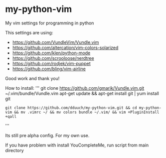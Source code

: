 # my-python-vim
My vim settings  for programming in python

This settings are using:
* https://github.com/VundleVim/Vundle.vim
* https://github.com/altercation/vim-colors-solarized
* https://github.com/klen/python-mode
* https://github.com/scrooloose/nerdtree
* https://github.com/rodjek/vim-puppet
* https://github.com/bling/vim-airline

Good work and thank you!

How to install:
'''
    git clone https://github.com/gmarik/Vundle.vim.git ~/.vim/bundle/Vundle.vim
    apt-get update && apt-get install git | yum install git



    git clone https://github.com/dduuch/my-python-vim.git && cd my-python-vim && mv .vimrc ~/ && mv colors bundle ~/.vim/ && vim +PluginInstall +qall

'''


Its still pre alpha config.
For my own use.

If you have problem with install YouCompleteMe, run script from main directory
